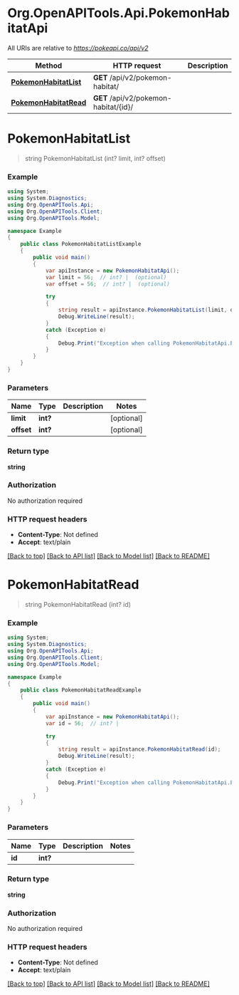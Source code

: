 # Org.OpenAPITools.Api.PokemonHabitatApi

All URIs are relative to *https://pokeapi.co/api/v2*

Method | HTTP request | Description
------------- | ------------- | -------------
[**PokemonHabitatList**](PokemonHabitatApi.md#pokemonhabitatlist) | **GET** /api/v2/pokemon-habitat/ | 
[**PokemonHabitatRead**](PokemonHabitatApi.md#pokemonhabitatread) | **GET** /api/v2/pokemon-habitat/{id}/ | 


<a name="pokemonhabitatlist"></a>
# **PokemonHabitatList**
> string PokemonHabitatList (int? limit, int? offset)



### Example
```csharp
using System;
using System.Diagnostics;
using Org.OpenAPITools.Api;
using Org.OpenAPITools.Client;
using Org.OpenAPITools.Model;

namespace Example
{
    public class PokemonHabitatListExample
    {
        public void main()
        {
            var apiInstance = new PokemonHabitatApi();
            var limit = 56;  // int? |  (optional) 
            var offset = 56;  // int? |  (optional) 

            try
            {
                string result = apiInstance.PokemonHabitatList(limit, offset);
                Debug.WriteLine(result);
            }
            catch (Exception e)
            {
                Debug.Print("Exception when calling PokemonHabitatApi.PokemonHabitatList: " + e.Message );
            }
        }
    }
}
```

### Parameters

Name | Type | Description  | Notes
------------- | ------------- | ------------- | -------------
 **limit** | **int?**|  | [optional] 
 **offset** | **int?**|  | [optional] 

### Return type

**string**

### Authorization

No authorization required

### HTTP request headers

 - **Content-Type**: Not defined
 - **Accept**: text/plain

[[Back to top]](#) [[Back to API list]](../README.md#documentation-for-api-endpoints) [[Back to Model list]](../README.md#documentation-for-models) [[Back to README]](../README.md)

<a name="pokemonhabitatread"></a>
# **PokemonHabitatRead**
> string PokemonHabitatRead (int? id)



### Example
```csharp
using System;
using System.Diagnostics;
using Org.OpenAPITools.Api;
using Org.OpenAPITools.Client;
using Org.OpenAPITools.Model;

namespace Example
{
    public class PokemonHabitatReadExample
    {
        public void main()
        {
            var apiInstance = new PokemonHabitatApi();
            var id = 56;  // int? | 

            try
            {
                string result = apiInstance.PokemonHabitatRead(id);
                Debug.WriteLine(result);
            }
            catch (Exception e)
            {
                Debug.Print("Exception when calling PokemonHabitatApi.PokemonHabitatRead: " + e.Message );
            }
        }
    }
}
```

### Parameters

Name | Type | Description  | Notes
------------- | ------------- | ------------- | -------------
 **id** | **int?**|  | 

### Return type

**string**

### Authorization

No authorization required

### HTTP request headers

 - **Content-Type**: Not defined
 - **Accept**: text/plain

[[Back to top]](#) [[Back to API list]](../README.md#documentation-for-api-endpoints) [[Back to Model list]](../README.md#documentation-for-models) [[Back to README]](../README.md)

